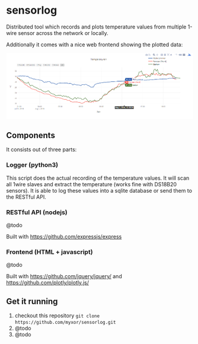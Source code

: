 # sensorlog

Distributed tool which records and plots temperature values from multiple 1-wire sensor across the network or locally.

Additionally it comes with a nice web frontend showing the plotted data:

![alt text](https://raw.githubusercontent.com/myxor/sensorlog/master/graph.png "Graph with three different sensors")


## Components

It consists out of three parts:

### Logger (python3)

This script does the actual recording of the temperature values.
It will scan all 1wire slaves and extract the temperature (works fine with DS18B20 sensors).
It is able to log these values into a sqlite database or send them to the RESTful API.

### RESTful API (nodejs)

@todo

Built with https://github.com/expressjs/express

### Frontend (HTML + javascript)

@todo

Built with https://github.com/jquery/jquery/ and https://github.com/plotly/plotly.js/



## Get it running

1. checkout this repository
  `git clone https://github.com/myxor/sensorlog.git`
2. @todo
3. @todo
